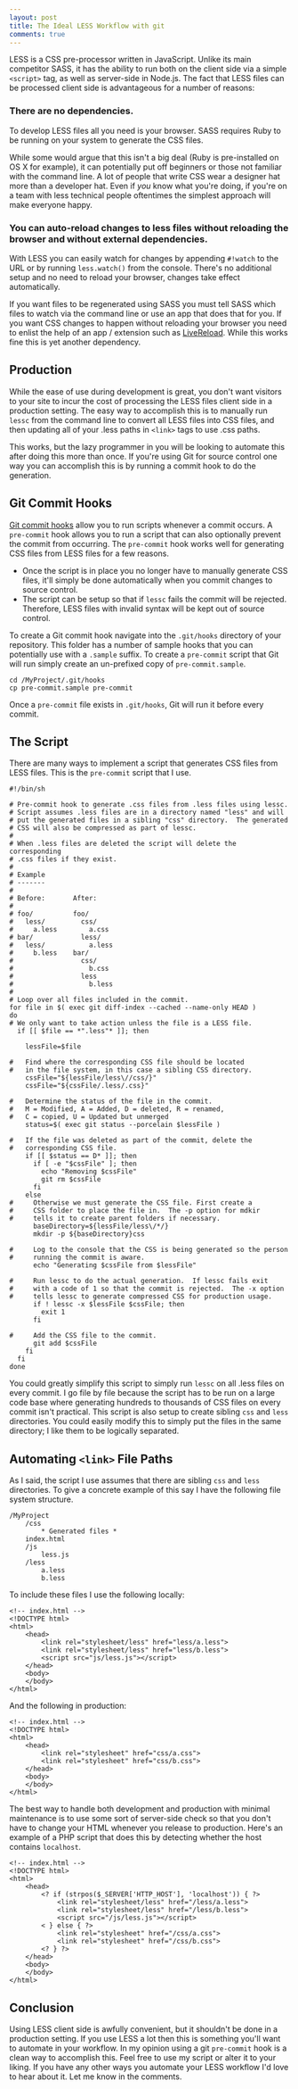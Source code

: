 ```yaml
---
layout: post
title: The Ideal LESS Workflow with git
comments: true
---
```


LESS is a CSS pre-processor written in JavaScript.  Unlike its main competitor SASS, it has the ability to run both on the client side via a simple ```<script>``` tag, as well as server-side in Node.js.  The fact that LESS files can be processed client side is advantageous for a number of reasons:

### **There are no dependencies.**
To develop LESS files all you need is your browser.  SASS requires Ruby to be running on your system to generate the CSS files.

While some would argue that this isn't a big deal (Ruby is pre-installed on OS X for example), it can potentially put off beginners or those not familiar with the command line.  A lot of people that write CSS wear a designer hat more than a developer hat.  Even if _you_ know what you're doing, if you're on a team with less technical people oftentimes the simplest approach will make everyone happy.

### **You can auto-reload changes to less files without reloading the browser and without external dependencies.**
With LESS you can easily watch for changes by appending `#!watch` to the URL or by running `less.watch()` from the console.  There's no additional setup and no need to reload your browser, changes take effect automatically.

If you want files to be regenerated using SASS you must tell SASS which files to watch via the command line or use an app that does that for you.  If you want CSS changes to happen without reloading your browser you need to enlist the help of an app / extension such as [LiveReload](http://livereload.com).  While this works fine this is yet another dependency.

<!--more-->

## Production

While the ease of use during development is great, you don't want visitors to your site to incur the cost of processing the LESS files client side in a production setting.  The easy way to accomplish this is to manually run ```lessc``` from the command line to convert all LESS files into CSS files, and then updating all of your .less paths in `<link>` tags to use .css paths.

This works, but the lazy programmer in you will be looking to automate this after doing this more than once.  If you're using Git for source control one way you can accomplish this is by running a commit hook to do the generation.

## Git Commit Hooks

[Git commit hooks](http://git-scm.com/book/en/Customizing-Git-Git-Hooks) allow you to run scripts whenever a commit occurs.  A `pre-commit` hook allows you to run a script that can also optionally prevent the commit from occurring.  The `pre-commit` hook works well for generating CSS files from LESS files for a few reasons.

* Once the script is in place you no longer have to manually generate CSS files, it'll simply be done automatically when you commit changes to source control.
* The script can be setup so that if `lessc` fails the commit will be rejected.  Therefore, LESS files with invalid syntax will be kept out of source control.  

To create a Git commit hook navigate into the `.git/hooks` directory of your repository.  This folder has a number of sample hooks that you can potentially use with a `.sample` suffix.  To create a `pre-commit` script that Git will run simply create an un-prefixed copy of `pre-commit.sample`.

<pre class="language-shell"><code class="language-shell">cd /MyProject/.git/hooks
cp pre-commit.sample pre-commit
</code></pre>

Once a `pre-commit` file exists in `.git/hooks`, Git will run it before every commit.

## The Script

There are many ways to implement a script that generates CSS files from LESS files.  This is the `pre-commit` script that I use.

<pre class="language-shell"><code class="language-shell">#!/bin/sh

# Pre-commit hook to generate .css files from .less files using lessc.
# Script assumes .less files are in a directory named "less" and will
# put the generated files in a sibling "css" directory.  The generated
# CSS will also be compressed as part of lessc.
#
# When .less files are deleted the script will delete the corresponding
# .css files if they exist.
#
# Example
# -------
#
# Before:       After:
#
# foo/          foo/
#   less/         css/
#     a.less        a.css
# bar/            less/
#   less/           a.less
#     b.less    bar/   
#                 css/
#                   b.css
#                 less
#                   b.less
#
# Loop over all files included in the commit.
for file in $( exec git diff-index --cached --name-only HEAD )
do
# We only want to take action unless the file is a LESS file.
  if [[ $file == *".less"* ]]; then

    lessFile=$file

#   Find where the corresponding CSS file should be located
#   in the file system, in this case a sibling CSS directory.
    cssFile="${lessFile/less\//css/}"
    cssFile="${cssFile/.less/.css}"

#   Determine the status of the file in the commit.
#   M = Modified, A = Added, D = deleted, R = renamed,
#   C = copied, U = Updated but unmerged
    status=$( exec git status --porcelain $lessFile )

#   If the file was deleted as part of the commit, delete the
#   corresponding CSS file.
    if [[ $status == D* ]]; then
      if [ -e "$cssFile" ]; then
        echo "Removing $cssFile"
        git rm $cssFile 
      fi
    else
#     Otherwise we must generate the CSS file. First create a
#     CSS folder to place the file in.  The -p option for mdkir
#     tells it to create parent folders if necessary.
      baseDirectory=${lessFile/less\/*/}
      mkdir -p ${baseDirectory}css

#     Log to the console that the CSS is being generated so the person
#     running the commit is aware.
      echo "Generating $cssFile from $lessFile"

#     Run lessc to do the actual generation.  If lessc fails exit
#     with a code of 1 so that the commit is rejected.  The -x option 
#     tells lessc to generate compressed CSS for production usage.
      if ! lessc -x $lessFile $cssFile; then
        exit 1
      fi

#     Add the CSS file to the commit.
      git add $cssFile
    fi
  fi
done
</code></pre>

You could greatly simplify this script to simply run `lessc` on all .less files on every commit.  I go file by file because the script has to be run on a large code base where generating hundreds to thousands of CSS files on every commit isn't practical.  This script is also setup to create sibling `css` and `less` directories.  You could easily modify this to simply put the files in the same directory; I like them to be logically separated.

## Automating `<link>` File Paths

As I said, the script I use assumes that there are sibling `css` and `less` directories.  To give a concrete example of this say I have the following file system structure.

<pre class="language-shell"><code class="language-shell">/MyProject
    /css
        * Generated files *
    index.html
    /js
        less.js
    /less
        a.less
        b.less
</code></pre>

To include these files I use the following locally:

<pre class="language-markup"><code class="language-markup">&lt;!-- index.html --&gt;
&lt;!DOCTYPE html&gt;
&lt;html&gt;
    &lt;head&gt;
        &lt;link rel="stylesheet/less" href="less/a.less"&gt;
        &lt;link rel="stylesheet/less" href="less/b.less"&gt;
        &lt;script src="js/less.js"&gt;&lt;/script&gt;
    &lt;/head&gt;
    &lt;body&gt;
    &lt;/body&gt;
&lt;/html&gt;
</code></pre>

And the following in production:

<pre class="language-markup"><code class="language-markup">&lt;!-- index.html --&gt;
&lt;!DOCTYPE html&gt;
&lt;html&gt;
    &lt;head&gt;
        &lt;link rel="stylesheet" href="css/a.css"&gt;
        &lt;link rel="stylesheet" href="css/b.css"&gt;
    &lt;/head&gt;
    &lt;body&gt;
    &lt;/body&gt;
&lt;/html&gt;
</code></pre>

The best way to handle both development and production with minimal maintenance is to use some sort of server-side check so that you don't have to change your HTML whenever you release to production.  Here's an example of a PHP script that does this by detecting whether the host contains `localhost`.

<pre class="language-markup"><code class="language-markup">&lt;!-- index.html --&gt;
&lt;!DOCTYPE html&gt;
&lt;html&gt;
    &lt;head&gt;
    	&lt;? if (strpos($_SERVER['HTTP_HOST'], 'localhost')) { ?&gt;
            &lt;link rel="stylesheet/less" href="/less/a.less"&gt;
            &lt;link rel="stylesheet/less" href="/less/b.less"&gt;
            &lt;script src="/js/less.js"&gt;&lt;/script&gt;
        &lt; } else { ?&gt;
            &lt;link rel="stylesheet" href="/css/a.css"&gt;
            &lt;link rel="stylesheet" href="/css/b.css"&gt;
        &lt;? } ?&gt;
    &lt;/head&gt;
    &lt;body&gt;
    &lt;/body&gt;
&lt;/html&gt;
</code></pre>

## Conclusion

Using LESS client side is awfully convenient, but it shouldn't be done in a production setting.  If you use LESS a lot then this is something you'll want to automate in your workflow.  In my opinion using a git `pre-commit` hook is a clean way to accomplish this.  Feel free to use my script or alter it to your liking.  If you have any other ways you automate your LESS workflow I'd love to hear about it.  Let me know in the comments.
